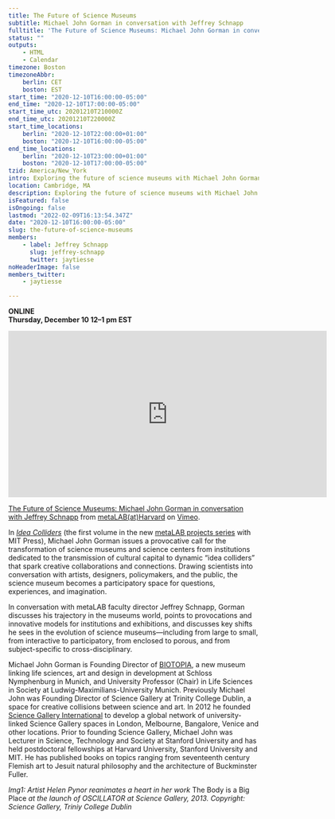```yaml
---
title: The Future of Science Museums
subtitle: Michael John Gorman in conversation with Jeffrey Schnapp
fulltitle: 'The Future of Science Museums: Michael John Gorman in conversation with Jeffrey Schnapp'
status: ""
outputs:
    - HTML
    - Calendar
timezone: Boston
timezoneAbbr:
    berlin: CET
    boston: EST
start_time: "2020-12-10T16:00:00-05:00"
end_time: "2020-12-10T17:00:00-05:00"
start_time_utc: 20201210T210000Z
end_time_utc: 20201210T220000Z
start_time_locations:
    berlin: "2020-12-10T22:00:00+01:00"
    boston: "2020-12-10T16:00:00-05:00"
end_time_locations:
    berlin: "2020-12-10T23:00:00+01:00"
    boston: "2020-12-10T17:00:00-05:00"
tzid: America/New_York
intro: Exploring the future of science museums with Michael John Gorman, founder of Biotopia and Science Gallery International.
location: Cambridge, MA
description: Exploring the future of science museums with Michael John Gorman, founder of Biotopia and Science Gallery International.
isFeatured: false
isOngoing: false
lastmod: "2022-02-09T16:13:54.347Z"
date: "2020-12-10T16:00:00-05:00"
slug: the-future-of-science-museums
members:
    - label: Jeffrey Schnapp
      slug: jeffrey-schnapp
      twitter: jaytiesse
noHeaderImage: false
members_twitter:
    - jaytiesse

---
```

**ONLINE<br />
Thursday, December 10
12–1 pm EST**

<iframe src="https://player.vimeo.com/video/490424868" width="640" height="335" frameborder="0" allow="autoplay; fullscreen" allowfullscreen></iframe>
<p><a href="https://vimeo.com/490424868">The Future of Science Museums: Michael John Gorman in conversation with Jeffrey Schnapp</a> from <a href="https://vimeo.com/metalabharvard">metaLAB(at)Harvard</a> on <a href="https://vimeo.com">Vimeo</a>.</p>

In *[Idea Colliders](https://mitpress.mit.edu/books/idea-colliders)* (the first volume in the new [metaLAB projects series](https://mitpress.mit.edu/books/series/metalabprojects) with MIT Press), Michael John Gorman issues a provocative call for the transformation of science museums and science centers from institutions dedicated to the transmission of cultural capital to dynamic “idea colliders” that spark creative collaborations and connections. Drawing scientists into conversation with artists, designers, policymakers, and the public, the science museum becomes a participatory space for questions, experiences, and imagination.

In conversation with metaLAB faculty director Jeffrey Schnapp, Gorman discusses his trajectory in the museums world, points to provocations and innovative models for institutions and exhibitions, and discusses key shifts he sees in the evolution of science museums—including from large to small, from interactive to participatory, from enclosed to porous, and from subject-specific to cross-disciplinary.
 
 Michael John Gorman is Founding Director of [BIOTOPIA](https://biotopia.net/en/), a new museum linking life sciences, art and design in development at Schloss Nymphenburg in Munich, and University Professor (Chair) in Life Sciences in Society at Ludwig-Maximilians-University Munich. Previously Michael John was Founding Director of Science Gallery at Trinity College Dublin, a space for creative collisions between science and art. In 2012 he founded [Science Gallery International](https://sciencegallery.org/) to develop a global network of university-linked Science Gallery spaces in London, Melbourne, Bangalore, Venice and other locations. Prior to founding Science Gallery, Michael John was Lecturer in Science, Technology and Society at Stanford University and has held postdoctoral fellowships at Harvard University, Stanford University and MIT. He has published books on topics ranging from seventeenth century Flemish art to Jesuit natural philosophy and the architecture of Buckminster Fuller.
 
*Img1: Artist Helen Pynor reanimates a heart in her work* The Body is a Big Place *at the launch of OSCILLATOR at Science Gallery, 2013. Copyright: Science Gallery, Triniy College Dublin*